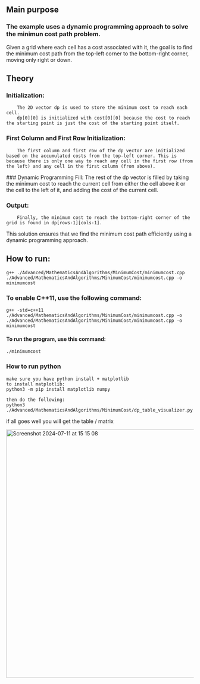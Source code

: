 ## Main purpose

### The example uses a dynamic programming approach to solve the minimun cost path problem. 
Given a grid where each cell has a cost associated with it, the goal is to find 
the minimum cost path from the top-left corner to the bottom-right corner, moving only right or down.

## Theory

### Initialization:
        The 2D vector dp is used to store the minimum cost to reach each cell.
        dp[0][0] is initialized with cost[0][0] because the cost to reach the starting point is just the cost of the starting point itself.

### First Column and First Row Initialization:
        The first column and first row of the dp vector are initialized based on the accumulated costs from the top-left corner. This is because there is only one way to reach any cell in the first row (from the left) and any cell in the first column (from above).

### Dynamic Programming Fill:
        The rest of the dp vector is filled by taking the minimum cost to reach the current cell from either the cell above it or the cell to the left of it, and adding the cost of the current cell.

### Output:
        Finally, the minimum cost to reach the bottom-right corner of the grid is found in dp[rows-1][cols-1].

This solution ensures that we find the minimum cost path efficiently using a dynamic programming approach.

## How to run:
    g++ ./Advanced/MathematicsAndAlgorithms/MinimumCost/minimumcost.cpp ./Advanced/MathematicsAndAlgorithms/MinimumCost/minimumcost.cpp -o minimumcost 
### To enable C++11, use the following command:
    g++ -std=c++11 ./Advanced/MathematicsAndAlgorithms/MinimumCost/minimumcost.cpp -o ./Advanced/MathematicsAndAlgorithms/MinimumCost/minimumcost.cpp -o minimumcost 
#### To run the program, use this command:
    ./minimumcost
    
### How to run python 
    make sure you have python install + matplotlib
    to install matplotlib:
    python3 -m pip install matplotlib numpy

    then do the following:
    python3 ./Advanced/MathematicsAndAlgorithms/MinimumCost/dp_table_visualizer.py

if all goes well you will get the table / matrix

<img width="668" alt="Screenshot 2024-07-11 at 15 15 08" src="https://github.com/Bevia/CppChallenges/assets/1615724/c1cc158d-7bf5-4e1b-a249-e1aaec987bdb">



